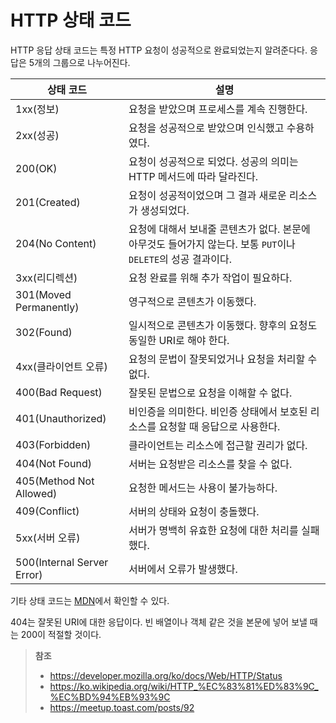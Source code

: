 # HTTP 상태 코드

HTTP 응답 상태 코드는 특정 HTTP 요청이 성공적으로 완료되었는지 알려준다다. 응답은 5개의 그룹으로 나누어진다.

| 상태 코드                  | 설명                                                         |
| -------------------------- | ------------------------------------------------------------ |
| 1xx(정보)                  | 요청을 받았으며 프로세스를 계속 진행한다.                    |
| 2xx(성공)                  | 요청을 성공적으로 받았으며 인식했고 수용하였다.              |
| 200(OK)                    | 요청이 성공적으로 되었다. 성공의 의미는 HTTP 메서드에 따라 달라진다. |
| 201(Created)               | 요청이 성공적이었으며 그 결과 새로운 리소스가 생성되었다.    |
| 204(No Content)            | 요청에 대해서 보내줄 콘텐츠가 없다. 본문에 아무것도 들어가지 않는다. 보통 `PUT`이나 `DELETE`의 성공 결과이다. |
| 3xx(리디렉션)              | 요청 완료를 위해 추가 작업이 필요하다.                       |
| 301(Moved Permanently)     | 영구적으로 콘텐츠가 이동했다.                                |
| 302(Found)                 | 일시적으로 콘텐츠가 이동했다. 향후의 요청도 동일한 URI로 해야 한다. |
| 4xx(클라이언트 오류)       | 요청의 문법이 잘못되었거나 요청을 처리할 수 없다.            |
| 400(Bad Request)           | 잘못된 문법으로 요청을 이해할 수 없다.                       |
| 401(Unauthorized)          | 비인증을 의미한다. 비인증 상태에서 보호된 리소스를 요청할 때 응답으로 사용한다. |
| 403(Forbidden)             | 클라이언트는 리소스에 접근할 권리가 없다.                    |
| 404(Not Found)             | 서버는 요청받은 리소스를 찾을 수 없다.                       |
| 405(Method Not Allowed)    | 요청한 메서드는 사용이 불가능하다.                           |
| 409(Conflict)              | 서버의 상태와 요청이 충돌했다.                               |
| 5xx(서버 오류)             | 서버가 명백히 유효한 요청에 대한 처리를 실패했다.            |
| 500(Internal Server Error) | 서버에서 오류가 발생했다.                                    |

기타 상태 코드는 [MDN](https://developer.mozilla.org/ko/docs/Web/HTTP/Status)에서 확인할 수 있다.

404는 잘못된 URI에 대한 응답이다. 빈 배열이나 객체 같은 것을 본문에 넣어 보낼 때는 200이 적절할 것이다.

> **참조**
>
> - https://developer.mozilla.org/ko/docs/Web/HTTP/Status
> - https://ko.wikipedia.org/wiki/HTTP_%EC%83%81%ED%83%9C_%EC%BD%94%EB%93%9C
> - https://meetup.toast.com/posts/92